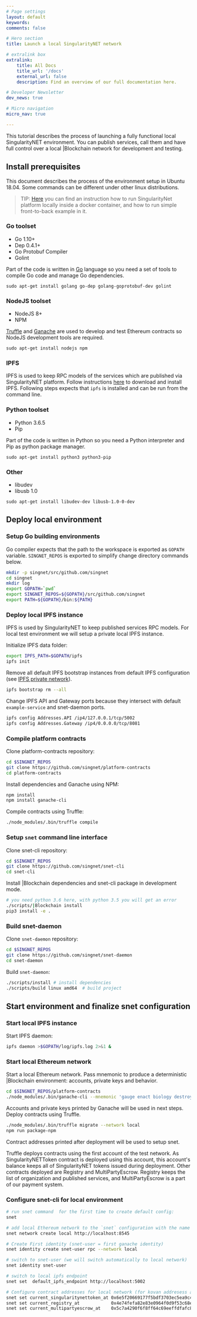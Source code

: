 ```yaml
---
# Page settings
layout: default
keywords:
comments: false

# Hero section
title: Launch a local SingularityNET network

# extralink box
extralink:
    title: All Docs
    title_url: '/docs'
    external_url: false
    description: Find an overview of our full documentation here.

# Developer Newsletter
dev_news: true

# Micro navigation
micro_nav: true

---
```


This tutorial describes the process of launching a fully functional local SingularityNET environment. You can publish services, call them and have full control over a local |Blockchain network for development and testing.

## Install prerequisites

This document describes the process of the environment setup in Ubuntu 18.04. Some commands can be different under other linux distributions.

> TIP: [Here](/docs/development/mpe-example1) you can find an instruction how to run SingularityNet platform locally inside a docker container, and how to run simple front-to-back example in it.

### Go toolset

- Go 1.10+
- Dep 0.4.1+
- Go Protobuf Compiler
- Golint

Part of the code is written in [Go](https://golang.org) language so you need a set of tools to compile Go code and manage Go dependencies.

```
sudo apt-get install golang go-dep golang-goprotobuf-dev golint
```

### NodeJS toolset

- NodeJS 8+
- NPM

[Truffle](https://truffleframework.com/truffle) and [Ganache](https://truffleframework.com/ganache) are used to develop and test Ethereum contracts so NodeJS development tools are required.

```
sudo apt-get install nodejs npm
```

### IPFS

IPFS is used to keep RPC models of the services which are published via SingularityNET platform. Follow instructions [here](https://ipfs.io/docs/install) to download and install IPFS. Following steps expects that `ipfs` is installed and can be run from the command line.

### Python toolset

- Python 3.6.5
- Pip

Part of the code is written in Python so you need a Python interpreter and Pip as python package manager.

```
sudo apt-get install python3 python3-pip
```

### Other

- libudev
- libusb 1.0

```
sudo apt-get install libudev-dev libusb-1.0-0-dev
```

## Deploy local environment

### Setup Go building environments

Go compiler expects that the path to the workspace is exported as ```GOPATH``` variable. ```SINGNET_REPOS``` is exported to simplify change directory commands below.

```sh
mkdir -p singnet/src/github.com/singnet
cd singnet
mkdir log
export GOPATH=`pwd`
export SINGNET_REPOS=${GOPATH}/src/github.com/singnet
export PATH=${GOPATH}/bin:${PATH}
```

### Deploy local IPFS instance

IPFS is used by SingularityNET to keep published services RPC models. For local test environment we will setup a private local IPFS instance.

Initialize IPFS data folder:

```sh
export IPFS_PATH=$GOPATH/ipfs
ipfs init
```

Remove all default IPFS bootstrap instances from default IPFS configuration (see [IPFS private network](https://github.com/ipfs/go-ipfs/blob/master/docs/experimental-features.md#private-networks)).

```sh
ipfs bootstrap rm --all
```

Change IPFS API and Gateway ports because they intersect with default ```example-service``` and snet-daemon ports.

```sh
ipfs config Addresses.API /ip4/127.0.0.1/tcp/5002
ipfs config Addresses.Gateway /ip4/0.0.0.0/tcp/8081
```

### Compile platform contracts
Clone platform-contracts repository:

```sh
cd $SINGNET_REPOS
git clone https://github.com/singnet/platform-contracts
cd platform-contracts
```

Install dependencies and Ganache using NPM:

```sh
npm install
npm install ganache-cli
```

Compile contracts using Truffle:

```sh
./node_modules/.bin/truffle compile
```

### Setup ```snet``` command line interface
Clone snet-cli repository:

```sh
cd $SINGNET_REPOS
git clone https://github.com/singnet/snet-cli
cd snet-cli
```

Install |Blockchain dependencies and snet-cli package in development mode.

```sh
# you need python 3.6 here, with python 3.5 you will get an error
./scripts/|Blockchain install
pip3 install -e .
```

### Build snet-daemon
Clone ```snet-daemon``` repository:

```sh
cd $SINGNET_REPOS
git clone https://github.com/singnet/snet-daemon
cd snet-daemon
```

Build ```snet-daemon```:

```sh
./scripts/install # install dependencies
./scripts/build linux amd64  # build project
```

## Start environment and finalize snet configuration
### Start local IPFS instance

Start IPFS daemon:

```sh
ipfs daemon >$GOPATH/log/ipfs.log 2>&1 &
```

### Start local Ethereum network
Start a local Ethereum network. Pass mnemonic to produce a deterministic |Blockchain environment: accounts, private keys and behavior.

```sh
cd $SINGNET_REPOS/platform-contracts
./node_modules/.bin/ganache-cli --mnemonic 'gauge enact biology destroy normal tunnel slight slide wide sauce ladder produce' >$GOPATH/log/ganache.log 2>&1 &
```

Accounts and private keys printed by Ganache will be used in next steps.
Deploy contracts using Truffle.

```sh
./node_modules/.bin/truffle migrate --network local
npm run package-npm
```

Contract addresses printed after deployment will be used to setup snet.

Truffle deploys contracts using the first account of the test network. As SingularityNETToken contract is deployed using this account, this account's balance keeps all of SingularityNET tokens issued during deployment. Other contracts deployed are Registry and MultiPartyEscrow. Registry keeps the list of organization and published services, and MultiPartyEscrow is a part of our payment system.


### Configure snet-cli for local environment

```sh
# run snet command  for the first time to create default config:
snet

# add local Ethereum network to the `snet` configuration with the name "local".
snet network create local http://localhost:8545

# Create First identity (snet-user = first ganache identity)
snet identity create snet-user rpc --network local

# switch to snet-user (we will switch automatically to local network)
snet identity snet-user

# switch to local ipfs endpoint
snet set  default_ipfs_endpoint http://localhost:5002

# Configure contract addresses for local network (for kovan addresess are already configured!)
snet set current_singularitynettoken_at 0x6e5f20669177f5bdf3703ec5ea9c4d4fe3aabd14
snet set current_registry_at            0x4e74fefa82e83e0964f0d9f53c68e03f7298a8b2
snet set current_multipartyescrow_at    0x5c7a4290f6f8ff64c69eeffdfafc8644a4ec3a4e

```
